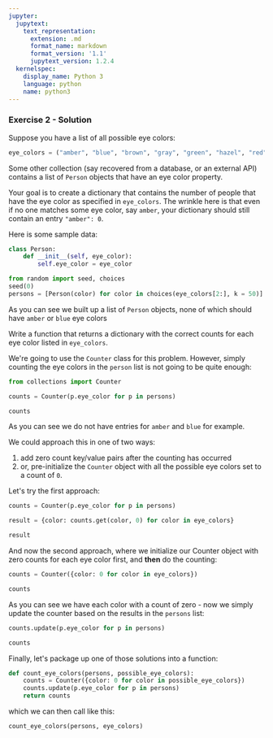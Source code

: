 ```yaml
---
jupyter:
  jupytext:
    text_representation:
      extension: .md
      format_name: markdown
      format_version: '1.1'
      jupytext_version: 1.2.4
  kernelspec:
    display_name: Python 3
    language: python
    name: python3
---
```


### Exercise 2 - Solution


Suppose you have a list of all possible eye colors:

```python
eye_colors = ("amber", "blue", "brown", "gray", "green", "hazel", "red", "violet")
```

Some other collection (say recovered from a database, or an external API) contains a list of `Person` objects that have an eye color property.

Your goal is to create a dictionary that contains the number of people that have the eye color as specified in `eye_colors`. The wrinkle here is that even if no one matches some eye color, say `amber`, your dictionary should still contain an entry `"amber": 0`.


Here is some sample data:

```python
class Person:
    def __init__(self, eye_color):
        self.eye_color = eye_color
```

```python
from random import seed, choices
seed(0)
persons = [Person(color) for color in choices(eye_colors[2:], k = 50)]
```

As you can see we built up a list of `Person` objects, none of which should have `amber` or `blue` eye colors


Write a function that returns a dictionary with the correct counts for each eye color listed in `eye_colors`.


We're going to use the `Counter` class for this problem.
However, simply counting the eye colors in the `person` list is not going to be quite enough:

```python
from collections import Counter
```

```python
counts = Counter(p.eye_color for p in persons)
```

```python
counts
```

As you can see we do not have entries for `amber` and `blue` for example.


We could approach this in one of two ways:
1. add zero count key/value pairs after the counting has occurred
2. or, pre-initialize the `Counter` object with all the possible eye colors set to a count of `0`.


Let's try the first approach:

```python
counts = Counter(p.eye_color for p in persons)
```

```python
result = {color: counts.get(color, 0) for color in eye_colors}
```

```python
result
```

And now the second approach, where we initialize our Counter object with zero counts for each eye color first, and **then** do the counting:

```python
counts = Counter({color: 0 for color in eye_colors})
```

```python
counts
```

As you can see we have each color with a count of zero - now we simply update the counter based on the results in the `persons` list:

```python
counts.update(p.eye_color for p in persons)
```

```python
counts
```

Finally, let's package up one of those solutions into a function:

```python
def count_eye_colors(persons, possible_eye_colors):
    counts = Counter({color: 0 for color in possible_eye_colors})
    counts.update(p.eye_color for p in persons)
    return counts
```

which we can then call like this:

```python
count_eye_colors(persons, eye_colors)
```
